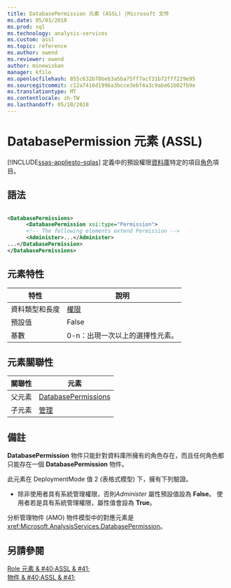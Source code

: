```yaml
---
title: DatabasePermission 元素 (ASSL) |Microsoft 文件
ms.date: 05/03/2018
ms.prod: sql
ms.technology: analysis-services
ms.custom: assl
ms.topic: reference
ms.author: owend
ms.reviewer: owend
author: minewiskan
manager: kfile
ms.openlocfilehash: 855c632b78beb3a5ba75ff7acf31b72fff229e95
ms.sourcegitcommit: c12a7416d1996a3bcce3ebf4a3c9abe61b02fb9e
ms.translationtype: MT
ms.contentlocale: zh-TW
ms.lasthandoff: 05/10/2018
---
```

# <a name="databasepermission-element-assl"></a>DatabasePermission 元素 (ASSL)
[!INCLUDE[ssas-appliesto-sqlas](../../../includes/ssas-appliesto-sqlas.md)]
  定義中的預設權限[資料庫](../../../analysis-services/scripting/objects/database-element-assl.md)特定的項目[角色](../../../analysis-services/scripting/objects/role-element-assl.md)項目。  
  
## <a name="syntax"></a>語法  
  
```xml  
  
<DatabasePermissions>  
      <DatabasePermission xsi:type="Permission">  
      <!-- The following elements extend Permission -->  
      <Administer>...</Administer>  
...</DatabasePermission>  
</DatabasePermissions>  
```  
  
## <a name="element-characteristics"></a>元素特性  
  
|特性|說明|  
|--------------------|-----------------|  
|資料類型和長度|[權限](../../../analysis-services/scripting/data-type/permission-data-type-assl.md)|  
|預設值|False|  
|基數|0-n：出現一次以上的選擇性元素。|  
  
## <a name="element-relationships"></a>元素關聯性  
  
|關聯性|元素|  
|------------------|-------------|  
|父元素|[DatabasePermissions](../../../analysis-services/scripting/collections/databasepermissions-element-assl.md)|  
|子元素|[管理](../../../analysis-services/scripting/properties/administer-element-assl.md)|  
  
## <a name="remarks"></a>備註  
 **DatabasePermission** 物件只能針對資料庫所擁有的角色存在，而且任何角色都只能存在一個 **DatabasePermission** 物件。  
  
 此元素在 DeploymentMode 值 2 (表格式模型) 下，擁有下列驗證。  
  
-   除非使用者具有系統管理權限，否則*Administer* 屬性預設值設為 **False**。 使用者若是具有系統管理權限，屬性值會設為 **True**。  
  
 分析管理物件 (AMO) 物件模型中的對應元素是<xref:Microsoft.AnalysisServices.DatabasePermission>。  
  
## <a name="see-also"></a>另請參閱  
 [Role 元素 & #40;ASSL & #41;](../../../analysis-services/scripting/objects/role-element-assl.md)   
 [物件 & #40;ASSL & #41;](../../../analysis-services/scripting/objects/objects-assl.md)  
  
  
